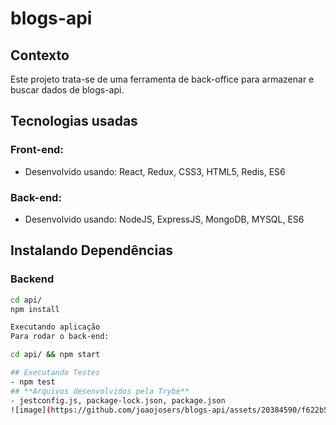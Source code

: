 # blogs-api

## Contexto
Este projeto trata-se de uma ferramenta de back-office para armazenar e buscar dados de blogs-api.

## Tecnologias usadas
### Front-end:
- Desenvolvido usando: React, Redux, CSS3, HTML5, Redis, ES6

### Back-end:
- Desenvolvido usando: NodeJS, ExpressJS, MongoDB, MYSQL, ES6

## Instalando Dependências
### Backend
```bash
cd api/ 
npm install

Executando aplicação
Para rodar o back-end:

cd api/ && npm start

## Executando Testes
- npm test
## **Arquivos desenvolvidos pela Trybe**
- jestconfig.js, package-lock.json, package.json
![image](https://github.com/joaojosers/blogs-api/assets/20384590/f622b51f-970e-43ae-aff0-29bdb753c32a)
